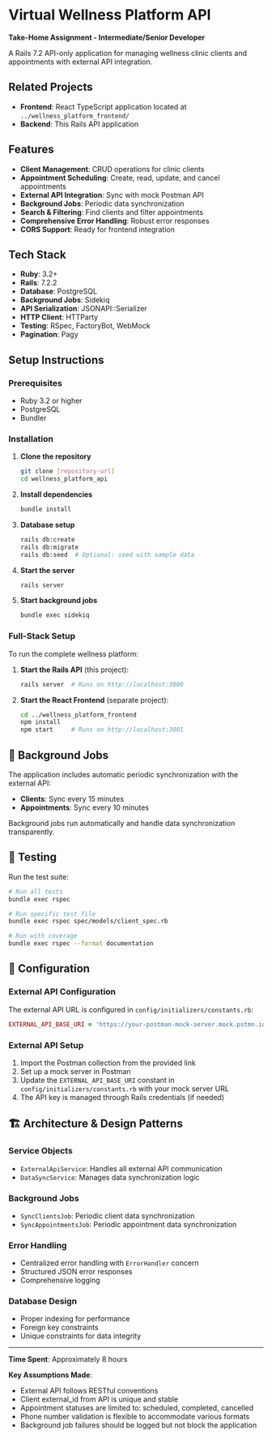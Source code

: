 # Virtual Wellness Platform API

**Take-Home Assignment - Intermediate/Senior Developer**

A Rails 7.2 API-only application for managing wellness clinic clients and appointments with external API integration.

## Related Projects

- **Frontend**: React TypeScript application located at `../wellness_platform_frontend/`
- **Backend**: This Rails API application

## Features

- **Client Management**: CRUD operations for clinic clients
- **Appointment Scheduling**: Create, read, update, and cancel appointments
- **External API Integration**: Sync with mock Postman API
- **Background Jobs**: Periodic data synchronization
- **Search & Filtering**: Find clients and filter appointments
- **Comprehensive Error Handling**: Robust error responses
- **CORS Support**: Ready for frontend integration

## Tech Stack

- **Ruby**: 3.2+
- **Rails**: 7.2.2
- **Database**: PostgreSQL
- **Background Jobs**: Sidekiq
- **API Serialization**: JSONAPI::Serializer
- **HTTP Client**: HTTParty
- **Testing**: RSpec, FactoryBot, WebMock
- **Pagination**: Pagy

## Setup Instructions

### Prerequisites

- Ruby 3.2 or higher
- PostgreSQL
- Bundler

### Installation

1. **Clone the repository**
   ```bash
   git clone [repository-url]
   cd wellness_platform_api
   ```

2. **Install dependencies**
   ```bash
   bundle install
   ```

3. **Database setup**
   ```bash
   rails db:create
   rails db:migrate
   rails db:seed  # Optional: seed with sample data
   ```

4. **Start the server**
   ```bash
   rails server
   ```

5. **Start background jobs**
   ```bash
   bundle exec sidekiq
   ```

### Full-Stack Setup

To run the complete wellness platform:

1. **Start the Rails API** (this project):
   ```bash
   rails server  # Runs on http://localhost:3000
   ```

2. **Start the React Frontend** (separate project):
   ```bash
   cd ../wellness_platform_frontend
   npm install
   npm start     # Runs on http://localhost:3001
   ```

## 🔄 Background Jobs

The application includes automatic periodic synchronization with the external API:

- **Clients**: Sync every 15 minutes
- **Appointments**: Sync every 10 minutes

Background jobs run automatically and handle data synchronization transparently.

## 🧪 Testing

Run the test suite:

```bash
# Run all tests
bundle exec rspec

# Run specific test file
bundle exec rspec spec/models/client_spec.rb

# Run with coverage
bundle exec rspec --format documentation
```

## 🔧 Configuration

### External API Configuration

The external API URL is configured in `config/initializers/constants.rb`:

```ruby
EXTERNAL_API_BASE_URI = 'https://your-postman-mock-server.mock.pstmn.io'.freeze
```

### External API Setup

1. Import the Postman collection from the provided link
2. Set up a mock server in Postman  
3. Update the `EXTERNAL_API_BASE_URI` constant in `config/initializers/constants.rb` with your mock server URL
4. The API key is managed through Rails credentials (if needed)

## 🏗️ Architecture & Design Patterns

### Service Objects
- `ExternalApiService`: Handles all external API communication
- `DataSyncService`: Manages data synchronization logic

### Background Jobs
- `SyncClientsJob`: Periodic client data synchronization
- `SyncAppointmentsJob`: Periodic appointment data synchronization

### Error Handling
- Centralized error handling with `ErrorHandler` concern
- Structured JSON error responses
- Comprehensive logging

### Database Design
- Proper indexing for performance
- Foreign key constraints
- Unique constraints for data integrity

---

**Time Spent**: Approximately 8 hours

**Key Assumptions Made**:
- External API follows RESTful conventions
- Client external_id from API is unique and stable
- Appointment statuses are limited to: scheduled, completed, cancelled
- Phone number validation is flexible to accommodate various formats
- Background job failures should be logged but not block the application

